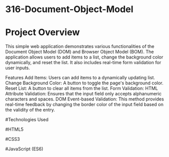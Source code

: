 # 316-Document-Object-Model

# Project Overview

This simple web application demonstrates various functionalities of the Document Object Model (DOM) and Browser Object Model (BOM). The application allows users to add items to a list, change the background color dynamically, and reset the list. It also includes real-time form validation for user inputs.

Features
Add Items: Users can add items to a dynamically updating list.
Change Background Color: A button to toggle the page's background color.
Reset List: A button to clear all items from the list.
Form Validation:
HTML Attribute Validation: Ensures that the input field only accepts alphanumeric characters and spaces.
DOM Event-based Validation: This method provides real-time feedback by changing the border color of the input field based on the validity of the entry.

#Technologies Used

#HTML5

#CSS3

#JavaScript (ES6)
